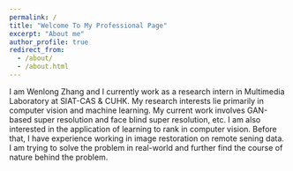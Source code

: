```yaml
---
permalink: /
title: "Welcome To My Professional Page"
excerpt: "About me"
author_profile: true
redirect_from: 
  - /about/
  - /about.html
---
```


I am Wenlong Zhang and I currently work as a research intern in Multimedia Laboratory at SIAT-CAS & CUHK. My research interests lie primarily in computer vision and machine learning. My current work involves GAN-based super resolution and face blind super resolution, etc. I am also interested in the application of learning to rank in computer vision. Before that, I have experience working in image restoration on remote sening data. I am trying to solve the problem in real-world and further find the course of nature behind the problem.   

